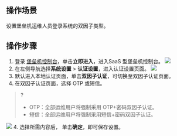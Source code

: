
## 操作场景
设置堡垒机运维人员登录系统的双因子类型。



## 操作步骤
1. 登录 [堡垒机控制台](https://console.cloud.tencent.com/dsgc/bh)，单击**立即进入**，进入SaaS 型堡垒机控制台。
![](https://qcloudimg.tencent-cloud.cn/raw/b2f6673b0cad7c2f423a6b6e287179af.png)
2. 在左侧导航选择**系统设置** > **认证设置**，进入认证设置页面。
![](https://qcloudimg.tencent-cloud.cn/raw/c6086962b1f8d9730c0824dc8b17faf8.png)
3. 默认进入本地认证页面，单击**双因子认证**，可切换至双因子认证页面。
3. 在双因子认证页面，选择 OTP 或短信。
>?
>- OTP：全部运维用户将强制采用 OTP+密码双因子认证。
>- 短信：全部运维用户将强制采用短信+密码双因子认证。
>
![](https://qcloudimg.tencent-cloud.cn/raw/b2d9135b463d42608c805882cf714c1c.png)
4. 选择所需内容后，	单击**确定**，即可保存设置。
